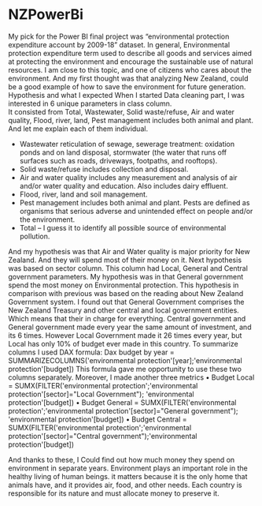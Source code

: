 # NZPowerBi
My pick for the Power BI final project was “environmental protection expenditure account by 2009-18” dataset. 
In general, Environmental  protection expenditure term used to describe all goods and services aimed at protecting the environment and encourage 
the sustainable use of natural resources. I am close to this topic, and one of citizens who cares about the environment. And my first thought was
that analyzing New Zealand, could be a good example of how to save the environment for future generation.
Hypothesis and what I expected 
When I started Data cleaning part, I was interested in 6 unique parameters in class column.  
It consisted from Total, Wastewater, Solid waste/refuse, Air and water quality, Flood, river, land, Pest management includes both animal and plant.
And let me explain each of them individual.
-	Wastewater reticulation of sewage, sewerage treatment: oxidation ponds and on land disposal, stormwater (the water that runs off surfaces such as roads, driveways, 
footpaths, and rooftops).
-	Solid waste/refuse includes collection and disposal.
-	Air and water quality includes any measurement and analysis of air and/or water quality and education. Also includes dairy effluent.
-	Flood, river, land and soil management.
-	Pest management includes both animal and plant. Pests are defined as organisms that serious adverse and unintended effect on people and/or the environment.
-	Total – I guess it to identify all possible source of environmental pollution.

And my hypothesis was that Air and Water quality is major priority for New Zealand. And they will spend most of their money on it. 
Next hypothesis was based on sector column. 
This column had Local, General and Central government parameters. My hypothesis was in that General government spend the most money on Environmental protection. 
This hypothesis in comparison with previous was based on the reading about New Zealand Government system. I found out that General Government comprises the New Zealand Treasury 
and other central and local government entities. Which means that their in charge for everything. 
Central government and General government made every year the same amount of investment, and its 6 times. However Local Government made it 26 times every year, 
but Local has only 10% of budget ever made in this country. 
To summarize columns I used DAX formula: 
Dax budget by year = SUMMARIZECOLUMNS('environmental protection'[year];'environmental protection'[budget])
This formula gave me opportunity to use these two columns separately. 
Moreover, I made another three metrics 
•	Budget Local = SUMX(FILTER('environmental protection';'environmental protection'[sector]="Local Government"); 'environmental protection'[budget])
•	Budget General = SUMX(FILTER('environmental protection';'environmental protection'[sector]="General government"); 'environmental protection'[budget])
•	Budget Central = SUMX(FILTER('environmental protection';'environmental protection'[sector]="Central government");'environmental protection'[budget])

And thanks to these, I Could find out how much money they spend on environment in separate years. 
Environment plays an important role in the healthy living of human beings. it matters because it is the only home that animals have, and it provides air, food, 
and other needs. Each country is responsible for its nature and must allocate money to preserve it.

